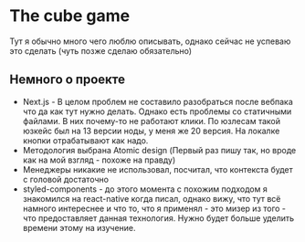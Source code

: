 # The cube game

Тут я обычно много чего люблю описывать, однако сейчас не успеваю это сделать (чуть позже сделаю обязательно)

## Немного о проекте
* Next.js - В целом проблем не составило разобраться после вебпака что да как тут нужно делать. Однако есть проблемы со статичными файлами. В них почему-то не работают клики. По юзлесам такой юзкейс был на 13 версии ноды, у меня же 20 версия. На локалке кнопки отрабатывают как надо.
* Методология выбрана Atomic design (Первый раз пишу так, но вроде как на мой взгляд - похоже на правду)
* Менеджеры никакие не использовал, посчитал, что контекста будет с головой достаточно
* styled-components - до этого момента с похожим подходом я знакомился на react-native когда писал, однако вижу, что тут всё намного интереснее и что то, что я применял - это мизер из того - что предоставляет данная технология. Нужно будет больше уделить времени этому на изучение.